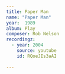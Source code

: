 ```yaml
---
title: Paper Man
name: "Paper Man"
year:  1989
album: Play
composer: Rob Nelson
recordingz:
  - year: 2004
    source: youtube
    id: RQoeJEs3aAI
 
---
```


